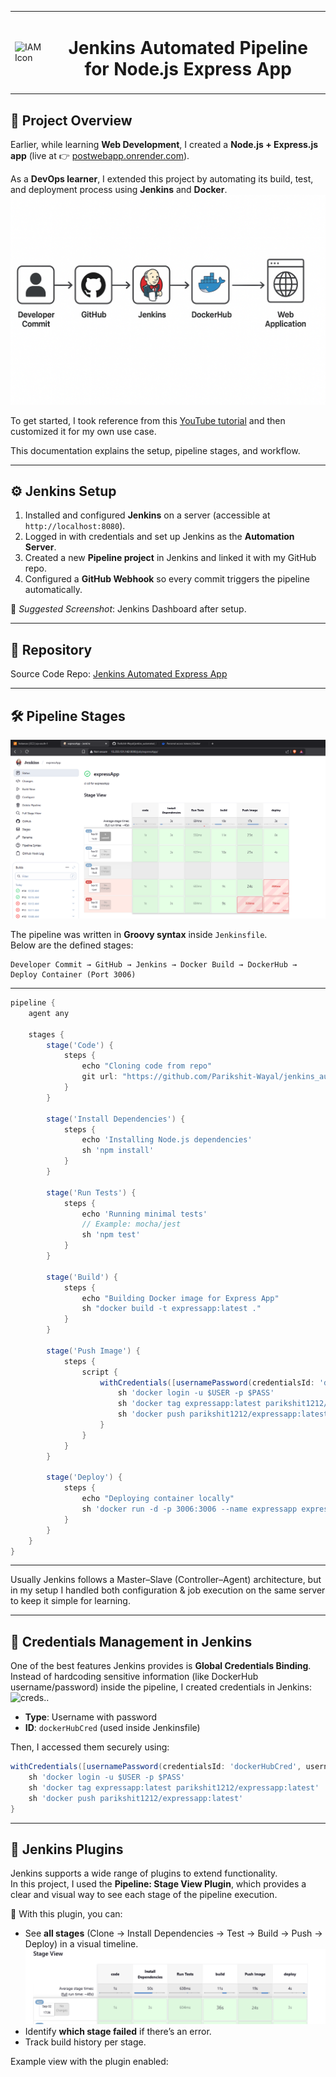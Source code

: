 <table>
  <tr>
    <td><img src="https://www.jenkins.io/images/logos/jenkins/jenkins.png" alt="IAM Icon" height="100" width="200"/></td>
    <td><h1 align="center">Jenkins Automated Pipeline for Node.js Express App </h1></td>
  </tr>
</table>


## 📌 Project Overview
Earlier, while learning **Web Development**, I created a **Node.js + Express.js app** (live at 👉 [postwebapp.onrender.com](https://postwebapp.onrender.com)).  

As a **DevOps learner**, I extended this project by automating its build, test, and deployment process using **Jenkins** and **Docker**.  
  ![creds..](./images/workflow.png)  

To get started, I took reference from this [YouTube tutorial](https://www.youtube.com/watch?v=XaSdKR2fOU4) and then customized it for my own use case.  

This documentation explains the setup, pipeline stages, and workflow.

---

## ⚙️ Jenkins Setup
1. Installed and configured **Jenkins** on a server (accessible at `http://localhost:8080`).  
2. Logged in with credentials and set up Jenkins as the **Automation Server**.  
3. Created a new **Pipeline project** in Jenkins and linked it with my GitHub repo.  
4. Configured a **GitHub Webhook** so every commit triggers the pipeline automatically.

📸 *Suggested Screenshot*: Jenkins Dashboard after setup.  

---

## 🔗 Repository
Source Code Repo: [Jenkins Automated Express App](https://github.com/Parikshit-Wayal/jenkins_automated_ExpressApp)  

---

## 🛠️ Pipeline Stages
  ![creds..](./images/pipeline-stages.png)  


The pipeline was written in **Groovy syntax** inside `Jenkinsfile`.  
Below are the defined stages:

```
Developer Commit → GitHub → Jenkins → Docker Build → DockerHub → Deploy Container (Port 3006)
```

---

```groovy
pipeline {
    agent any
    
    stages {
        stage('Code') {
            steps {
                echo "Cloning code from repo"
                git url: "https://github.com/Parikshit-Wayal/jenkins_automated_ExpressApp.git", branch:"main"
            }
        }

        stage('Install Dependencies') {
            steps {
                echo 'Installing Node.js dependencies'
                sh 'npm install'
            }
        }

        stage('Run Tests') {
            steps {
                echo 'Running minimal tests'
                // Example: mocha/jest
                sh 'npm test'
            }
        }

        stage('Build') {
            steps {
                echo "Building Docker image for Express App"
                sh "docker build -t expressapp:latest ."
            }
        }

        stage('Push Image') {
            steps {
                script {
                    withCredentials([usernamePassword(credentialsId: 'dockerHubCred', usernameVariable: 'USER', passwordVariable: 'PASS')]) {
                        sh 'docker login -u $USER -p $PASS'
                        sh 'docker tag expressapp:latest parikshit1212/expressapp:latest'
                        sh 'docker push parikshit1212/expressapp:latest'
                    }
                }
            }
        }

        stage('Deploy') {
            steps {
                echo "Deploying container locally"
                sh 'docker run -d -p 3006:3006 --name expressapp expressapp:latest'
            }
        }
    }
}
```

---

Usually Jenkins follows a Master–Slave (Controller–Agent) architecture, but in my setup I handled both configuration & job execution on the same server to keep it simple for learning.

---

## 🔐 Credentials Management in Jenkins

One of the best features Jenkins provides is **Global Credentials Binding**.  
Instead of hardcoding sensitive information (like DockerHub username/password) inside the pipeline, I created credentials in Jenkins:
  ![creds..](./images/crdentials.png)  

- **Type**: Username with password  
- **ID**: `dockerHubCred` (used inside Jenkinsfile)  

Then, I accessed them securely using:

```groovy
withCredentials([usernamePassword(credentialsId: 'dockerHubCred', usernameVariable: 'USER', passwordVariable: 'PASS')]) {
    sh 'docker login -u $USER -p $PASS'
    sh 'docker tag expressapp:latest parikshit1212/expressapp:latest'
    sh 'docker push parikshit1212/expressapp:latest'
}
```
---

## 🔌 Jenkins Plugins

Jenkins supports a wide range of plugins to extend functionality.  
In this project, I used the **Pipeline: Stage View Plugin**, which provides a clear and visual way to see each stage of the pipeline execution.  


📌 With this plugin, you can:  
- See **all stages** (Clone → Install Dependencies → Test → Build → Push → Deploy) in a visual timeline.  
  ![creds..](./images/stages.png)  
- Identify **which stage failed** if there’s an error.  
- Track build history per stage.  

Example view with the plugin enabled:  
